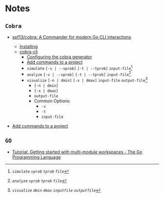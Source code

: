 # Notes

## `Cobra`

- [spf13/cobra: A Commander for modern Go CLI interactions](https://github.com/spf13/cobra)
  - [Installing](https://github.com/spf13/cobra#installing)
  - [cobra-cli](https://github.com/spf13/cobra-cli/blob/main/README.md)
    - [Configuring the cobra generator](https://github.com/spf13/cobra-cli/blob/main/README.md#configuring-the-cobra-generator)
    - [Add commands to a project](https://github.com/spf13/cobra-cli/blob/main/README.md#add-commands-to-a-project)
    - `simulate` `[-v | --vprob]` `[-t | --tprob]` `input-file`[^simulate]
    - `analyze` `[-v | --vprob]` `[-t | --tprob]` `input-file`[^analyze]
    - `visualize` `[-n | dmin]` `[-x | dmax]` `input-file` `output-file`[^visualize]
      - `[-n | dmin]`
      - `[-x | dmax]`
      - `output-file`
      - Common Options:
        - `-v`
        - `-t`
        - `input-file`

- [Add commands to a project](https://github.com/spf13/cobra-cli/blob/main/README.md#add-commands-to-a-project)

## `GO`

- [Tutorial: Getting started with multi-module workspaces - The Go Programming Language](https://go.dev/doc/tutorial/workspaces)

[^simulate]: _`simulate` `vprob` `tprob` `file`_
[^analyze]:  _`analyze` `vprob` `tprob` `file`_
[^visualize]: _`visualize` `dmin` `dmax` `inputfile` `outputfile`_
